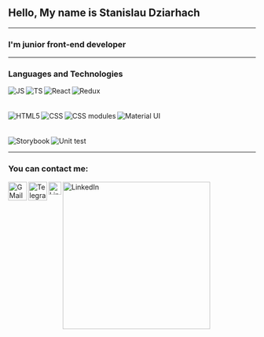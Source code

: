 ## Hello, My name is Stanislau Dziarhach
<hr>

### I'm junior front-end developer
<hr>

### Languages and Technologies


<img align="left" alt="JS" src="https://camo.githubusercontent.com/f5a4977b3c10ea6a3ef87a3c51e61a1c201a895c99a6c9c74a9d3efe508cd8bb/68747470733a2f2f696d672e736869656c64732e696f2f62616467652f2d4a6176615363726970742d3039303930393f7374796c653d666f722d7468652d6261646765266c6f676f3d4a617661536372697074"/>
<img align="left" alt="TS" src="https://camo.githubusercontent.com/def5d6350e4f795ec1907b661fcfb9812c5ef776704854463af2f775ec49b2f4/68747470733a2f2f696d672e736869656c64732e696f2f62616467652f2d547970655363726970742d3039303930393f7374796c653d666f722d7468652d6261646765266c6f676f3d54797065536372697074"/>
<img align="left" alt="React" src="https://camo.githubusercontent.com/7f7f82a8db00cc56b28b068b383ac4db995a3ed1e70c2b4163d205be4f166a49/68747470733a2f2f696d672e736869656c64732e696f2f62616467652f2d52656163742d3039303930393f7374796c653d666f722d7468652d6261646765266c6f676f3d5265616374"/>
<img align="left" alt="Redux" src="https://camo.githubusercontent.com/9f26f7e3ea9c5376fd255ee200fd783e4286ddf774a02c98a32edd96ef8c0859/68747470733a2f2f696d672e736869656c64732e696f2f62616467652f2d52656475782d3039303930393f7374796c653d666f722d7468652d6261646765266c6f676f3d5265647578"/>

<br>
<br>
<br>

<img align="left" alt="HTML5" src="https://camo.githubusercontent.com/7ee985b72550da31d0ba91bf068f433f761dba9f90efe8f8102ffd851ce5e166/68747470733a2f2f696d672e736869656c64732e696f2f62616467652f2d48544d4c2d3039303930393f7374796c653d666f722d7468652d6261646765266c6f676f3d68746d6c35"/>
<img align="left" alt="CSS" src="https://camo.githubusercontent.com/16c50c96d49a2263de9fc316615341af0ef1aeae5dd7753638c0b5d4f815d14c/68747470733a2f2f696d672e736869656c64732e696f2f62616467652f2d4353532d3039303930393f7374796c653d666f722d7468652d6261646765266c6f676f3d63737333"/>
<img align="left" alt="CSS modules" src="https://camo.githubusercontent.com/0a0296d25c82b404aa12bd23ddcefbf2b7bebffa4ae8f3006f6914e38bd6adbf/68747470733a2f2f696d672e736869656c64732e696f2f62616467652f2d4353532532304d6f64756c65732d3039303930393f7374796c653d666f722d7468652d6261646765"/>
<img align="left" alt="Material UI" src="https://camo.githubusercontent.com/8c6da93174b2fc904ca086f7b4040278f18f783e8a610c6ba11d44935a2ad5a8/68747470733a2f2f696d672e736869656c64732e696f2f62616467652f2d4d6174657269616c25323055492d3039303930393f7374796c653d666f722d7468652d6261646765"/>

<br>
<br>
<br>

<img align="left" alt="Storybook" src="https://camo.githubusercontent.com/7af5877116afb13d5d4ebd42a862cf5f27d8158c9b3d7572305c1d7f8de1c7cb/68747470733a2f2f696d672e736869656c64732e696f2f62616467652f2d53746f7279426f6f6b2d3039303930393f7374796c653d666f722d7468652d6261646765"/>
<img align="left" alt="Unit test" src="https://camo.githubusercontent.com/3042b8a1792e4cf7e5cd113e4952dc771ec25098ae5689281f21fee1c7fc15be/68747470733a2f2f696d672e736869656c64732e696f2f62616467652f2d556e697425323054657374732d3039303930393f7374796c653d666f722d7468652d6261646765"/>

<br>
<hr>

### You can contact me: 

[<img align="left" alt="GMail" width="38px" src="https://logos-world.net/wp-content/uploads/2020/11/Gmail-Logo.png"/>][gmail]
[<img align="left" alt="Telegram" width="38px" src="https://1000logos.net/wp-content/uploads/2021/04/Telegram-logo.png"/>][telegram]
[<img align="left" alt="LinkedIn" width="26px" src="https://oprojektowaniu.pl/wp-content/uploads/2017/02/official-linkedin-logo-tile.png"/>][linkedin]
[<img align="left" alt="LinkedIn" width="300px" src="https://www.codewars.com/users/Dergacz/badges/large"/>][codewars]



[gmail]: sats96dergach@gmail.com
[telegram]: @Rafael333
[linkedin]: https://www.linkedin.com/in/stanislau-dziarhach-6460aa20b/
[codewars]: https://www.codewars.com/users/Dergacz/published_translations